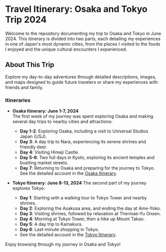 # Travel Itinerary: Osaka and Tokyo Trip 2024

Welcome to the repository documenting my trip to Osaka and Tokyo in June 2024. This itinerary is divided into two parts, each detailing my experiences in one of Japan's most dynamic cities, from the places I visited to the foods I enjoyed and the unique cultural encounters I experienced.

## About This Trip

Explore my day-to-day adventures through detailed descriptions, images, and maps designed to guide future travelers or share my experiences with friends and family.

### Itineraries

- **Osaka Itinerary: June 1-7, 2024**  
  The first week of my journey was spent exploring Osaka and making several day trips to nearby cities and attractions:
  - **Day 1-2**: Exploring Osaka, including a visit to Universal Studios Japan (USJ).
  - **Day 3**: A day trip to Nara, experiencing its serene shrines and friendly deer.
  - **Day 4**: Visiting Himeji Castle.
  - **Day 5-6**: Two full days in Kyoto, exploring its ancient temples and bustling market streets.
  - **Day 7**: Returning to Osaka and preparing for the journey to Tokyo.
  See the detailed account in the [Osaka Itinerary](osaka_itinerary.md).

- **Tokyo Itinerary: June 8-13, 2024**
  The second part of my journey explores Tokyo:
  - **Day 1**: Starting with a walking tour to Tokyo Tower and nearby shrines.
  - **Day 2**: Exploring the Asakusa area, and ending the day at Ame-Yoko.
  - **Day 3**: Visiting shrines, followed by relaxation at Thermae-Yu Onsen.
  - **Day 4**: Morning at Tokyo Tower, then a hike up Mount Takao.
  - **Day 5**: A day trip to Kamakura.
  - **Day 6**: Last-minute shopping in Tokyo.
  - See the detailed account in the [Tokyo Itinerary](tokyo_itinerary.md).

Enjoy browsing through my journey in Osaka and Tokyo!
